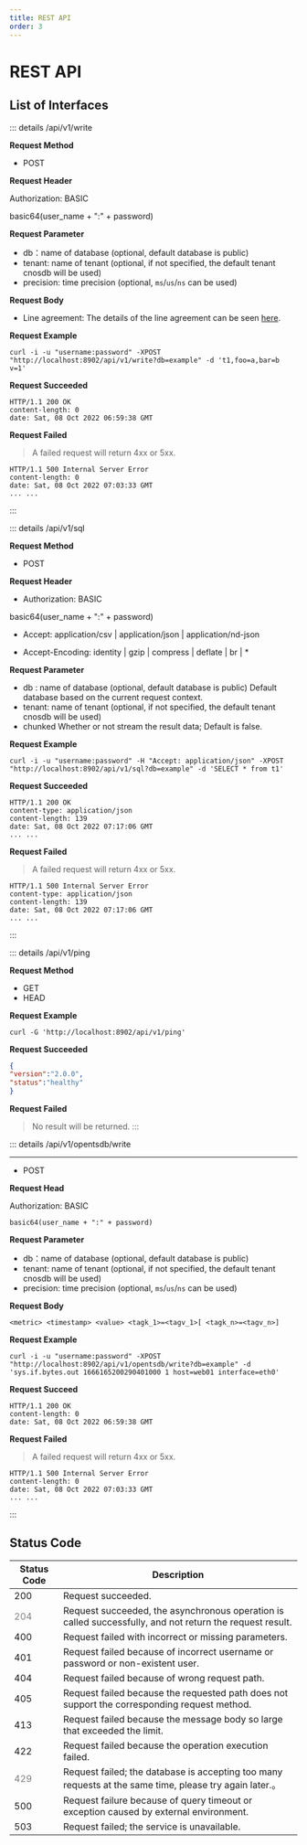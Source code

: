 ```yaml
---
title: REST API
order: 3
---
```


# REST API

## **List of Interfaces**

::: details /api/v1/write

**Request Method**

- POST

**Request Header**

Authorization: BASIC

basic64(user_name + ":" + password)

**Request Parameter**

- db：name of database (optional, default database is public)
- tenant: name of tenant (optional, if not specified, the default tenant cnosdb will be used)
- precision: time precision (optional, `ms`/`us`/`ns` can be used)

**Request Body**

- Line agreement: The details of the line agreement can be seen [here](https://docs.influxdata.com/influxdb/v1.8/write_protocols/line_protocol_tutorial/).

**Request Example**

```shell
curl -i -u "username:password" -XPOST "http://localhost:8902/api/v1/write?db=example" -d 't1,foo=a,bar=b v=1'
```

**Request Succeeded**

```shell
HTTP/1.1 200 OK
content-length: 0
date: Sat, 08 Oct 2022 06:59:38 GMT
```

**Request Failed**

> A failed request will return 4xx or 5xx.
```
HTTP/1.1 500 Internal Server Error
content-length: 0
date: Sat, 08 Oct 2022 07:03:33 GMT
... ...
```
:::

::: details /api/v1/sql

**Request Method**

- POST

**Request Header**

- Authorization: BASIC

basic64(user_name + ":" + password)

- Accept: application/csv | application/json | application/nd-json

- Accept-Encoding: identity | gzip | compress | deflate | br | *

**Request Parameter**

- db : name of database (optional, default database is public)
  Default database based on the current request context.
- tenant: name of tenant (optional, if not specified, the default tenant cnosdb will be used)
- chunked
  Whether or not stream the result data; Default is false.

**Request Example**

```shell
curl -i -u "username:password" -H "Accept: application/json" -XPOST "http://localhost:8902/api/v1/sql?db=example" -d 'SELECT * from t1'
```

**Request Succeeded**

```shell
HTTP/1.1 200 OK
content-type: application/json
content-length: 139
date: Sat, 08 Oct 2022 07:17:06 GMT
... ...
```

**Request Failed**

> A failed request will return 4xx or 5xx.
> 
```shell
HTTP/1.1 500 Internal Server Error
content-type: application/json
content-length: 139
date: Sat, 08 Oct 2022 07:17:06 GMT
... ...
```
:::

::: details /api/v1/ping

**Request Method**

- GET
- HEAD

**Request Example**

```shell
curl -G 'http://localhost:8902/api/v1/ping'
```

**Request Succeeded**

```json
{
"version":"2.0.0",
"status":"healthy"
}
```
**Request Failed**

> No result will be returned.
:::

::: details /api/v1/opentsdb/write

****

- POST

**Request Head**

Authorization: BASIC

    basic64(user_name + ":" + password)

**Request Parameter**

- db：name of database (optional, default database is public)
- tenant: name of tenant (optional, if not specified, the default tenant cnosdb will be used)
- precision: time precision (optional, `ms`/`us`/`ns` can be used)

**Request Body**

```
<metric> <timestamp> <value> <tagk_1>=<tagv_1>[ <tagk_n>=<tagv_n>]
```

**Request Example**

```shell
curl -i -u "username:password" -XPOST "http://localhost:8902/api/v1/opentsdb/write?db=example" -d 'sys.if.bytes.out 1666165200290401000 1 host=web01 interface=eth0'
```

**Request Succeed**

```shell
HTTP/1.1 200 OK
content-length: 0
date: Sat, 08 Oct 2022 06:59:38 GMT
```

**Request Failed**

> A failed request will return 4xx or 5xx.
```shell
HTTP/1.1 500 Internal Server Error
content-length: 0
date: Sat, 08 Oct 2022 07:03:33 GMT
... ...
```
:::

## Status Code

| Status Code                           | Description                                                                                              |
|---------------------------------------|----------------------------------------------------------------------------------------------------------|
| 200                                   | Request succeeded.                                                                                       |
| <span style="color: grey;">204</span> | Request succeeded, the asynchronous operation is called successfully, and not return the request result. |
| 400                                   | Request failed with incorrect or missing parameters.                                                     |
| 401                                   | Request failed because of incorrect username or password or non-existent user.                           |
| 404                                   | Request failed because of wrong request path.                                                            |
| 405                                   | Request failed because the requested path does not support the corresponding request method.             |
| 413                                   | Request failed because the message body so large that exceeded the limit.                                |
| 422                                   | Request failed because the operation execution failed.                                                   |
| <span style="color: grey;">429</span> | Request failed; the database is accepting too many requests at the same time, please try again later.。   |
| 500                                   | Request failure because of query timeout or exception caused by external environment.                    |
| 503                                   | Request failed; the service is unavailable.                                                              |